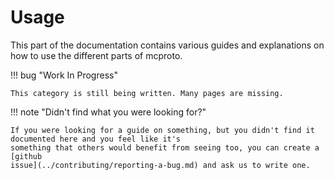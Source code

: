 # Usage

This part of the documentation contains various guides and explanations on how to use the different parts of mcproto.

!!! bug "Work In Progress"

    This category is still being written. Many pages are missing.

!!! note "Didn't find what you were looking for?"

    If you were looking for a guide on something, but you didn't find it documented here and you feel like it's
    something that others would benefit from seeing too, you can create a [github
    issue](../contributing/reporting-a-bug.md) and ask us to write one.

<!--TODO: The gh issue link should probably not point to bug reports, rather to feature requests, we currently don't have a feature requests contributing/community page though. Perhaps it would be better to make it point directly to the github issues page? -->
